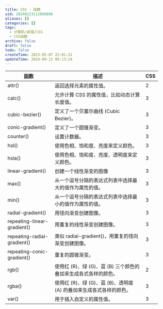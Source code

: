 ```yaml
---
title: CSS - 函数
uid: 20240123112806890
aliases: []
categories: []
tags:
  - 计算机/前端/CSS
  - CSS函数
archive: false
draft: false
todo: false
createTime: 2023-05-07 22:01:31
updateTime: 2024-09-12 08:13:24
---
```


| 函数                        | 描述                                                                | CSS |
| --------------------------- | ------------------------------------------------------------------- | --- |
| attr()                      | 返回选择元素的属性值。                                              | 2   |
| calc()                      | 允许计算 CSS 的属性值，比如动态计算长度值。                         | 3   |
| cubic-bezier()              | 定义了一个贝塞尔曲线 (Cubic Bezier)。                               | 3   |
| conic-gradient()            | 定义了一个圆锥渐变。                                                | 3   |
| counter()                   | 设置计数器。                                                        | 3   |
| hsl()                       | 使用色相、饱和度、亮度来定义颜色。                                  | 3   |
| hsla()                      | 使用色相、饱和度、亮度、透明度来定义颜色。                          | 3   |
| linear-gradient()           | 创建一个线性渐变的图像                                              | 3   |
| max()                       | 从一个逗号分隔的表达式列表中选择最大的值作为属性的值。              | 3   |
| min()                       | 从一个逗号分隔的表达式列表中选择最小的值作为属性的值。              | 3   |
| radial-gradient()           | 用径向渐变创建图像。                                                | 3   |
| repeating-linear-gradient() | 用重复的线性渐变创建图像。                                          | 3   |
| repeating-radial-gradient() | 类似 radial-gradient()，用重复的径向渐变创建图像。                  | 3   |
| repeating-conic-gradient()  | 重复的圆锥渐变。                                                    | 3   |
| rgb()                       | 使用红 (R)、绿 (G)、蓝 (B) 三个颜色的叠加来生成各式各样的颜色。     | 2   |
| rgba()                      | 使用红 (R)、绿 (G)、蓝 (B)、透明度 (A) 的叠加来生成各式各样的颜色。 | 3   |
| var()                       | 用于插入自定义的属性值。                                            | 3   |
